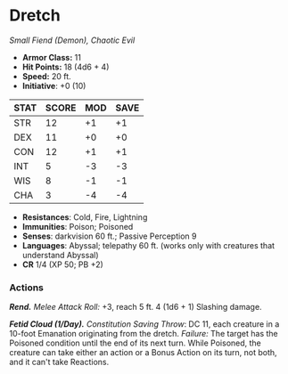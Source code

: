 # Dretch

*Small Fiend (Demon), Chaotic Evil*

- **Armor Class:** 11
- **Hit Points:** 18 (4d6 + 4)
- **Speed:** 20 ft.
- **Initiative**: +0 (10)

|STAT|SCORE|MOD|SAVE|
| --- | --- | --- | ---- |
| STR | 12 | +1 | +1 |
| DEX | 11 | +0 | +0 |
| CON | 12 | +1 | +1 |
| INT | 5 | -3 | -3 |
| WIS | 8 | -1 | -1 |
| CHA | 3 | -4 | -4 |

- **Resistances**: Cold, Fire, Lightning
- **Immunities**: Poison; Poisoned
- **Senses**: darkvision 60 ft.; Passive Perception 9
- **Languages**: Abyssal; telepathy 60 ft. (works only with creatures that understand Abyssal)
- **CR** 1/4 (XP 50; PB +2)

### Actions

***Rend.*** *Melee Attack Roll:* +3, reach 5 ft. 4 (1d6 + 1) Slashing damage.

***Fetid Cloud (1/Day).*** *Constitution Saving Throw*: DC 11, each creature in a 10-foot Emanation originating from the dretch. *Failure:*  The target has the Poisoned condition until the end of its next turn. While Poisoned, the creature can take either an action or a Bonus Action on its turn, not both, and it can't take Reactions.
